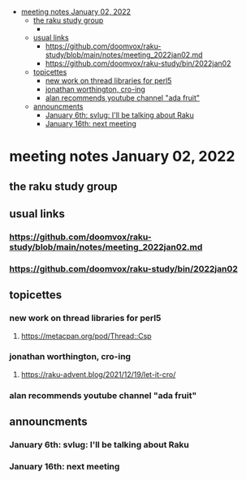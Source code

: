 - [meeting notes January 02, 2022](#org6bb38ae)
  - [the raku study group](#org3d9ce42)
    - [<Raku pun>](#org3153390)
  - [usual links](#orgbd73ebf)
    - [<https://github.com/doomvox/raku-study/blob/main/notes/meeting_2022jan02.md>](#orgb1f262a)
    - [<https://github.com/doomvox/raku-study/bin/2022jan02>](#org6dc1d58)
  - [topicettes](#orga5a563e)
    - [new work on thread libraries for perl5](#org81b1ca3)
    - [jonathan worthington, cro-ing](#org25b2c84)
    - [alan recommends youtube channel "ada fruit"](#org1261ee4)
  - [announcments](#org8f95b25)
    - [January 6th: svlug: I'll be talking about Raku](#orgd94f046)
    - [January 16th: next meeting](#org1d7e9ec)


<a id="org6bb38ae"></a>

# meeting notes January 02, 2022


<a id="org3d9ce42"></a>

## the raku study group


<a id="org3153390"></a>

### <Raku pun>


<a id="orgbd73ebf"></a>

## usual links


<a id="orgb1f262a"></a>

### <https://github.com/doomvox/raku-study/blob/main/notes/meeting_2022jan02.md>


<a id="org6dc1d58"></a>

### <https://github.com/doomvox/raku-study/bin/2022jan02>


<a id="orga5a563e"></a>

## topicettes


<a id="org81b1ca3"></a>

### new work on thread libraries for perl5

1.  <https://metacpan.org/pod/Thread::Csp>


<a id="org25b2c84"></a>

### jonathan worthington, cro-ing

1.  <https://raku-advent.blog/2021/12/19/let-it-cro/>


<a id="org1261ee4"></a>

### alan recommends youtube channel "ada fruit"


<a id="org8f95b25"></a>

## announcments


<a id="orgd94f046"></a>

### January 6th: svlug: I'll be talking about Raku


<a id="org1d7e9ec"></a>

### January 16th: next meeting
